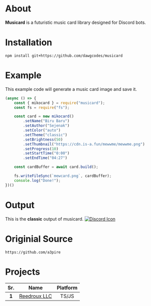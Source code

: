 # __About__
**Musicard** is a futuristic music card library designed for Discord bots.

# __Installation__
```
npm install git+https://github.com/dawgcodes/musicard
```

# __Example__
This example code will generate a music card image and save it.
```js
(async () => {
    const { mikocard } = require("musicard");
    const fs = require("fs");

    const card = new mikocard()
        .setName("Biru Baru")
        .setAuthor("Sejenak")
        .setColor("auto")
        .setTheme("classic")
        .setBrightness(50)
        .setThumbnail("https://cdn.is-a.fun/mewwme/mewwme.png")
        .setProgress(10)
        .setStartTime("0:00")
        .setEndTime("04:27")

    const cardBuffer = await card.build();

    fs.writeFileSync(`mewcard.png`, cardBuffer);
    console.log("Done!");
})()
```

# __Output__
This is the **classic** output of musicard.
[![Discord Icon](https://raw.githubusercontent.com/dawgcodes/cdn/main/dawgcodes/theme1/31.png)](https://your-discord-server-link.com)



# Originial Source

```
https://github.com/a3pire
```
# Projects
|  Sr.  |            Name            |  Platform  |
|:-----:|:--------------------------:|:----------:|
| **1** | [Reedroux LLC](https://reedroux.biz/) | TS/JS |
